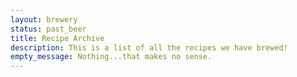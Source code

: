```yaml
---
layout: brewery
status: past_beer
title: Recipe Archive
description: This is a list of all the recipes we have brewed!
empty_message: Nothing...that makes no sense.
---
```

